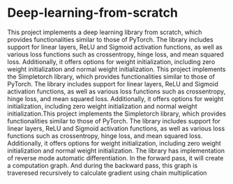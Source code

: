# Deep-learning-from-scratch
This project implements a deep learning library from scratch, which provides functionalities similar to those of PyTorch. The library includes support for linear layers, ReLU and Sigmoid activation functions, as well as various loss functions such as crossentropy, hinge loss, and mean squared loss. Additionally, it offers options for weight initialization, including zero weight initialization and normal weight initialization. This project implements the Simpletorch library, which provides functionalities similar to those of PyTorch. The library includes support for linear layers, ReLU and Sigmoid activation functions, as well as various loss functions such as crossentropy, hinge loss, and mean squared loss. Additionally, it offers options for weight initialization, including zero weight initialization and normal weight initialization.This project implements the Simpletorch library, which provides functionalities similar to those of PyTorch. The library includes support for linear layers, ReLU and Sigmoid activation functions, as well as various loss functions such as crossentropy, hinge loss, and mean squared loss. Additionally, it offers options for weight initialization, including zero weight initialization and normal weight initialization.
The library has implementation of reverse mode automatic differentiation. In the forward pass, it will create a computation graph. And during the backward pass, this graph is traveresed recursively to calculate gradient using chain multiplication

